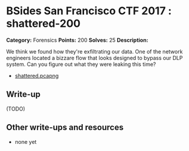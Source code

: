 # BSides San Francisco CTF 2017 : shattered-200

**Category:** Forensics
**Points:** 200
**Solves:** 25
**Description:**

We think we found how they're exfiltrating our data. One of the network engineers located a bizzare flow that looks designed to bypass our DLP system. Can you figure out what they were leaking this time?


* [shattered.pcapng](shattered.pcapng)

## Write-up

(TODO)

## Other write-ups and resources

* none yet
